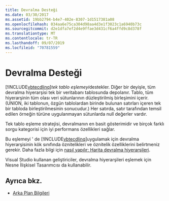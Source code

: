 ```yaml
---
title: Devralma Desteği
ms.date: 03/30/2017
ms.assetid: 19bb2794-b4e7-402e-8307-1d1517381a08
ms.openlocfilehash: 034aa6e75ca304d98aa4d3e1f3023c1a6940b73c
ms.sourcegitcommit: d2e1dfa7ef2d4e9ffae3d431cf6a4ffd9c8d378f
ms.translationtype: MT
ms.contentlocale: tr-TR
ms.lasthandoff: 09/07/2019
ms.locfileid: "70781559"
---
```

# <a name="inheritance-support"></a>Devralma Desteği
[!INCLUDE[vbtecdlinq](../../../../../../includes/vbtecdlinq-md.md)]*tek tablo eşlemeyi*destekler. Diğer bir deyişle, tüm devralma hiyerarşisi tek bir veritabanı tablosunda depolanır. Tablo, tüm hiyerarşinin tüm olası veri sütunlarının düzleştirilmiş birleşimini içerir. (UNION, iki tablonun, özgün tablolardan birinde bulunan satırları içeren tek bir tabloda birleştirilmesinin sonucudur.) Her satırda, satır tarafından temsil edilen örneğin türüne uygulanmayan sütunlarda null değerler vardır.  
  
 Tek tablo eşleme stratejisi, devralmanın en basit gösterimidir ve birçok farklı sorgu kategorisi için iyi performans özellikleri sağlar.  
  
 Bu eşlemeyi ' de [!INCLUDE[vbtecdlinq](../../../../../../includes/vbtecdlinq-md.md)]uygulamak için devralma hiyerarşisinin kök sınıfında öznitelikleri ve öznitelik özelliklerini belirtmeniz gerekir. Daha fazla bilgi için [nasıl yapılır: Harita devralma hiyerarşileri](how-to-map-inheritance-hierarchies.md).  
  
 Visual Studio kullanan geliştiriciler, devralma hiyerarşileri eşlemek için Nesne İlişkisel Tasarımcısı da kullanabilir.  
  
## <a name="see-also"></a>Ayrıca bkz.

- [Arka Plan Bilgileri](background-information.md)
